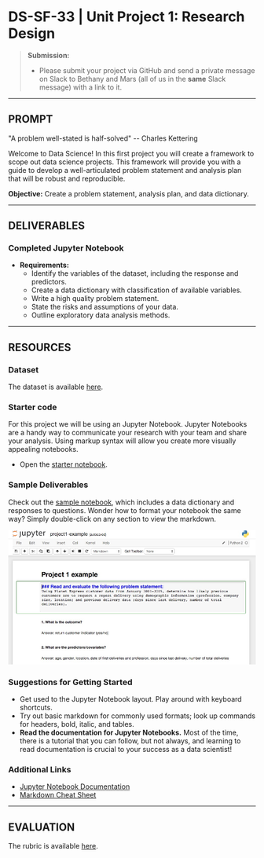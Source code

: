 # DS-SF-33 | Unit Project 1: Research Design

> **Submission:**
>
> - Please submit your project via GitHub and send a private message on Slack to Bethany and Mars (all of us in the **same** Slack message) with a link to it.

---

## PROMPT

"A problem well-stated is half-solved" -- Charles Kettering

Welcome to Data Science!  In this first project you will create a framework to scope out data science projects.  This framework will provide you with a guide to develop a well-articulated problem statement and analysis plan that will be robust and reproducible.

**Objective:** Create a problem statement, analysis plan, and data dictionary.

---

## DELIVERABLES

### Completed Jupyter Notebook

- **Requirements:**
  - Identify the variables of the dataset, including the response and predictors.
  - Create a data dictionary with classification of available variables.
  - Write a high quality problem statement.
  - State the risks and assumptions of your data.
  - Outline exploratory data analysis methods.

---

## RESOURCES

### Dataset

The dataset is available [here](../dataset).

### Starter code

For this project we will be using an Jupyter Notebook.  Jupyter Notebooks are a handy way to communicate your research with your team and share your analysis.  Using markup syntax will allow you create more visually appealing notebooks.

* Open the [starter notebook](./notebooks/unit-project-1-starter-code.ipynb).

### Sample Deliverables

Check out the [sample notebook](./notebooks/unit-project-1-sample.ipynb), which includes a data dictionary and responses to questions.  Wonder how to format your notebook the same way?  Simply double-click on any section to view the markdown.

![Sample Jupyter Notebook](./assets/unit-project-1-sample-notebook.jpg)

### Suggestions for Getting Started

- Get used to the Jupyter Notebook layout.  Play around with keyboard shortcuts.
- Try out basic markdown for commonly used formats; look up commands for headers, bold, italic, and tables.
- **Read the documentation for Jupyter Notebooks.**  Most of the time, there is a tutorial that you can follow, but not always, and learning to read documentation is crucial to your success as a data scientist!

### Additional Links

- [Jupyter Notebook Documentation](http://jupyter-notebook.readthedocs.io/en/stable)
- [Markdown Cheat Sheet](https://github.com/adam-p/markdown-here/wiki/Markdown-Cheatsheet)

---

## EVALUATION

The rubric is available [here](https://docs.google.com/spreadsheets/d/1951W6xay6s2VaWXskqPClz799D3fsO_AHzXaNOHaE00/edit#gid=0).
